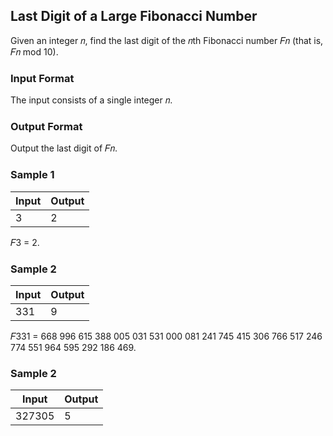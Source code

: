 ## Last Digit of a Large Fibonacci Number
Given an integer 𝑛, find the last digit of the 𝑛th Fibonacci number 𝐹𝑛 (that is, 𝐹𝑛 mod 10).

### Input Format
The input consists of a single integer 𝑛.

### Output Format
Output the last digit of 𝐹𝑛.

### Sample 1
Input | Output
--- | ---
3 | 2

𝐹3 = 2.

### Sample 2
Input | Output
--- | ---
331 | 9

𝐹331 = 668 996 615 388 005 031 531 000 081 241 745 415 306 766 517 246 774 551 964 595 292 186 469.

### Sample 2
Input | Output
--- | ---
327305 | 5
